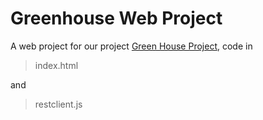 # Greenhouse Web Project

A web project for our project [Green House Project](https://github.com/HenrikAndWiktor/greenhouseproject), code in 

>index.html

and

>restclient.js
